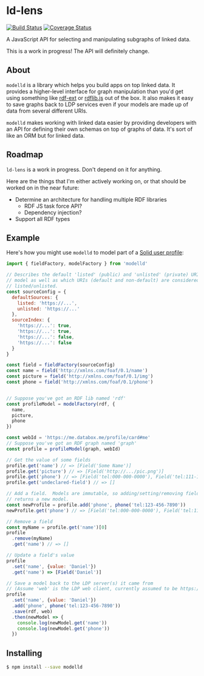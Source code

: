 # ld-lens
[![Build Status](https://travis-ci.org/dan-f/modelld.svg)](https://travis-ci.org/dan-f/modelld)
[![Coverage Status](https://coveralls.io/repos/github/dan-f/modelld/badge.svg?branch=master)](https://coveralls.io/github/dan-f/modelld?branch=master)

A JavaScript API for selecting and manipulating subgraphs of linked data.

This is a work in progress!  The API will definitely change.

## About

`modelld` is a library which helps you build apps on top linked data.  It
provides a higher-level interface for graph manipulation than you'd get using
something like [rdf-ext](https://github.com/rdf-ext/rdf-ext) or
[rdflib.js](https://github.com/linkeddata/rdflib.js/) out of the box.  It also
makes it easy to save graphs back to LDP services even if your models are made
up of data from several different URIs.

`modelld` makes working with linked data easier by providing developers with an
API for defining their own schemas on top of graphs of data.  It's sort of like
an ORM but for linked data.

## Roadmap

`ld-lens` is a work in progress.  Don't depend on it for anything.

Here are the things that I'm either actively working on, or that should be
worked on in the near future:

- Determine an architecture for handling multiple RDF libraries
  - RDF JS task force API?
  - Dependency injection?
- Support all RDF types

## Example

Here's how you might use `modelld` to model part of a
[Solid user profile](https://github.com/solid/solid-spec/blob/master/solid-webid-profiles.md):

```javascript
import { fieldFactory, modelFactory } from 'modelld'

// Describes the default 'listed' (public) and 'unlisted' (private) URIs for the
// model as well as which URIs (default and non-default) are considered
// listed/unlisted.
const sourceConfig = {
  defaultSources: {
    listed: 'https://...',
    unlisted: 'https://...'
  },
  sourceIndex: {
    'https://...': true,
    'https://...': true,
    'https://...': false,
    'https://...': false
  }
}

const field = fieldFactory(sourceConfig)
const name = field('http://xmlns.com/foaf/0.1/name')
const picture = field('http://xmlns.com/foaf/0.1/img')
const phone = field('http://xmlns.com/foaf/0.1/phone')


// Suppose you've got an RDF lib named 'rdf'
const profileModel = modelFactory(rdf, {
  name,
  picture,
  phone
})

const webId = 'https://me.databox.me/profile/card#me'
// Suppose you've got an RDF graph named 'graph'
const profile = profileModel(graph, webId)

// Get the value of some fields
profile.get('name') // => [Field('Some Name')]
profile.get('picture') // => [Field('http://.../pic.png')]
profile.get('phone') // => [Field('tel:000-000-0000'), Field('tel:111-111-1111')]
profile.get('undeclared-field') // => []

// Add a field.  Models are immutable, so adding/setting/removing fields always
// returns a new model.
const newProfile = profile.add('phone', phone('tel:123-456-7890'))
newProfile.get('phone') // => [Field('tel:000-000-0000'), Field('tel:111-111-1111'), Field('tel:123-456-7890')))]

// Remove a field
const myName = profile.get('name')[0]
profile
  .remove(myName)
  .get('name') // => []

// Update a field's value
profile
  .set('name', {value: 'Daniel'})
  .get('name') => [Field('Daniel')]

// Save a model back to the LDP server(s) it came from
// (Assume 'web' is the LDP web client, currently assumed to be https://github.com/solid/solid-web-client)
profile
  .set('name', {value: 'Daniel'})
  .add('phone', phone('tel:123-456-7890'))
  .save(rdf, web)
  .then(newModel => {
    console.log(newModel.get('name'))
    console.log(newModel.get('phone'))
  })
```

## Installing

```sh
$ npm install --save modelld
```

